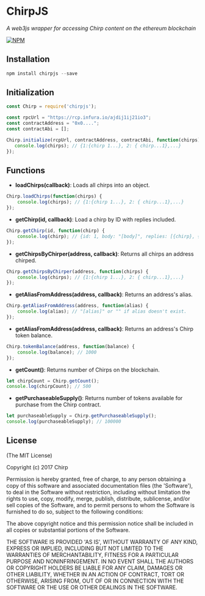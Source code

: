 # ChirpJS

*A web3js wrapper for accessing Chirp content on the ethereum blockchain*

[![NPM](https://nodei.co/npm/chirpjs.png)](https://nodei.co/npm/chirpjs/)

## Installation
```javascript
npm install chirpjs --save
```
   
## Initialization
 ```javascript
const Chirp = require('chirpjs');

const rpcUrl = "https://rcp.infura.io/ajdij1ij21io3";
const contractAddress = "0x0....";
const contractAbi = [];

Chirp.initialize(rcpUrl, contractAddress, contractAbi, function(chirps) {
	console.log(chirps); // {1:{chirp 1...}, 2: { chirp...1},...} 
});
```

## Functions

- **loadChirps(callback)**: Loads all chirps into an object.
```javascript
Chirp.loadChirps(function(chirps) {
	console.log(chirps); // {1:{chirp 1...}, 2: { chirp...1},...} 
});
```

- **getChirp(id, callback)**: Load a chirp by ID with replies included.
```javascript
Chirp.getChirp(id, function(chirp) {
	console.log(chirp); // {id: 1, body: "[body]", replies: [{chirp}, {chirp}..]} 
});
```

- **getChirpsByChirper(address, callback)**: Returns all chirps an address chirped.
```javascript
Chirp.getChirpsByChirper(address, function(chirps) {
	console.log(chirps); // {1:{chirp 1...}, 2: { chirp...1},...} 
});
```

- **getAliasFromAddress(address, callback)**: Returns an address's alias.
```javascript
Chirp.getAliasFromAddress(address, function(alias) {
	console.log(alias); // "[alias]" or "" if alias doesn't exist.
});
```

- **getAliasFromAddress(address, callback)**: Returns an address's Chirp token balance.
```javascript
Chirp.tokenBalance(address, function(balance) {
	console.log(balance); // 1000
});
```

- **getCount()**: Returns number of Chirps on the blockchain.
```javascript
let chirpCount = Chirp.getCount();
console.log(chirpCount); // 500
```

- **getPurchaseableSupply()**: Returns number of tokens available for purchase from the Chirp contract.
```javascript
let purchaseableSupply = Chirp.getPurchaseableSupply();
console.log(purchaseableSupply); // 100000
```


## License

(The MIT License)

Copyright (c) 2017 Chirp

Permission is hereby granted, free of charge, to any person obtaining a copy of this software and associated documentation files (the 'Software'), to deal in the Software without restriction, including without limitation the rights to use, copy, modify, merge, publish, distribute, sublicense, and/or sell copies of the Software, and to permit persons to whom the Software is furnished to do so, subject to the following conditions:

The above copyright notice and this permission notice shall be included in all copies or substantial portions of the Software.

THE SOFTWARE IS PROVIDED 'AS IS', WITHOUT WARRANTY OF ANY KIND, EXPRESS OR IMPLIED, INCLUDING BUT NOT LIMITED TO THE WARRANTIES OF MERCHANTABILITY, FITNESS FOR A PARTICULAR PURPOSE AND NONINFRINGEMENT. IN NO EVENT SHALL THE AUTHORS OR COPYRIGHT HOLDERS BE LIABLE FOR ANY CLAIM, DAMAGES OR OTHER LIABILITY, WHETHER IN AN ACTION OF CONTRACT, TORT OR OTHERWISE, ARISING FROM, OUT OF OR IN CONNECTION WITH THE SOFTWARE OR THE USE OR OTHER DEALINGS IN THE SOFTWARE.
